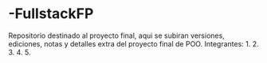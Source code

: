 # -FullstackFP
Repositorio destinado al proyecto final, aqui se subiran versiones, ediciones, notas y detalles extra del proyecto final de POO.
Integrantes:
1.
2.
3.
4.
5.
